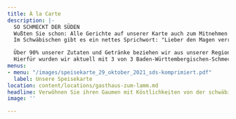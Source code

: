 ```yaml
---
title: À la Carte
description: |-
  SO SCHMECKT DER SÜDEN
  Wußten Sie schon: Alle Gerichte auf unserer Karte auch zum Mitnehmen!
  Im Schwäbischen gibt es ein nettes Sprichwort: "Lieber den Magen verrenkt als dem Wirt was geschenkt." Damit es nicht soweit kommt, packen wir übrig gebliebenes gerne für Sie ein.

  Über 90% unserer Zutaten und Getränke beziehen wir aus unserer Region bzw. aus Baden-Württemberg.
  Hierfür wurden wir aktuell mit 3 von 3 Baden-Württembergischen-Schmeck den Süden Löwen ausgezeichnet.
menus:
- menu: "/images/speisekarte_29_oktober_2021_sds-komprimiert.pdf"
  label: Unsere Speisekarte
location: content/locations/gasthaus-zum-lamm.md
headline: Verwöhnen Sie ihren Gaumen mit Köstlichkeiten von der schwäbischen Alb
image: ''

---
```

